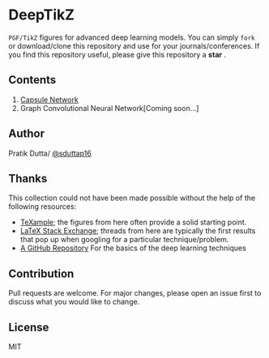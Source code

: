 # DeepTikZ
`PGF/TikZ` figures for advanced deep learning models. You can simply `fork` or download/clone this repository and use for your journals/conferences. If you find this repository useful, please give this repository a **star** .  

## Contents 
1.  [Capsule Network](https://github.com/sduttap16/DeepTikZ/tree/master/Capsule%20Network)
2.  Graph Convolutional Neural Network[Coming soon...]


## Author
Pratik Dutta/ [@sduttap16](https://github.com/sduttap16)

## Thanks

This collection could not have been made possible without the help of the following resources:
* [TeXample](http://www.texample.net); the figures from here often provide a solid starting point.
* [LaTeX Stack Exchange](http://tex.stackexchange.com); threads from here are typically the first results that pop up when googling for a particular technique/problem.
* [A GitHub Repository](https://github.com/PetarV-/TikZ) For the basics of the deep learning techniques

## Contribution
Pull requests are welcome. For major changes, please open an issue first to discuss what you would like to change.

## License
MIT
